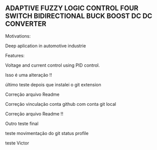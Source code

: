 
## ADAPTIVE FUZZY LOGIC CONTROL FOUR SWITCH BIDIRECTIONAL BUCK BOOST DC DC CONVERTER




Motivations:

Deep aplication in automotive industrie

Features: 

Voltage and current control using PID control. 

Isso é uma alteração !!

último teste depois que instalei o git extension


Correção arquivo Readme

Correção vinculação conta github com conta git local

Correção arquivo Readme !!

Outro teste final 

teste movimentação do git status profile

teste Victor
